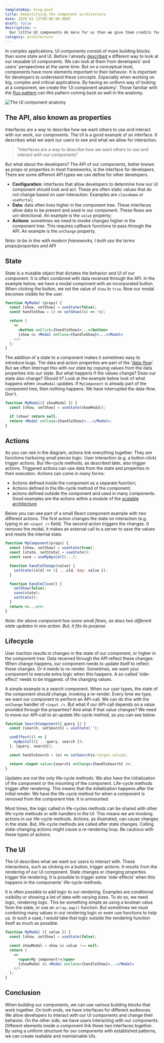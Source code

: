```yaml
---
templateKey: blog-post
title: Demystifying the component architecture
date: 2020-01-12T00:00:00.000Z
draft: false
description: >-
  Our little UI components do more for us than we give them credits for. Their internals are more complex than we know.
category: architecture
---
```


In complex applications, UI components consist of more building blocks than some state and UI. Before I already [described](/blog/interfacing-your-ui-components/) a different way to look at our reusable UI components. We can look at them from developers' and users' perspectives at the same time. But on a conceptual level, components have more elements important to their behavior. It is important for developers to understand these concepts. Especially when working on big, complex and critical applications. By having an uniform way of looking at a component, we create the 'UI component anatomy'. Those familiar with the [flux-pattern](https://facebook.github.io/flux/docs/in-depth-overview/) can this pattern coming back as well in the anatomy.

![The UI component anatomy](/img/architecture-component-detailed.png 'The UI component anatomy')

## The API, also known as properties

Interfaces are a way to describe how we want others to use and interact with our work, our components. The UI is a good example of an interface. It describes what we want our users to see and what we allow for interaction.

> "Interfaces are a way to describe how we want others to use and interact with our components"

But what about the developers? The API of our components, better known as _props_ or _properties_ in most frameworks, is the interface for developers. There are some different API types we can define for other developers.

- **Configuration**: interfaces that allow developers to determine how our UI component should look and act. These are often static values that do not change based on user interaction. Examples are `className` or `usePortal`;
- **Data**: data often lives higher in the component tree. These interfaces allow data to be present and used in our component. These flows are uni-directional. An example is the `value` property;
- **Actions**: sometimes we need to invoke changes higher in the component tree. This requires callback functions to pass through the API. An example is the `onChange` property.

_Note: to be in line with modern frameworks, I both use the terms props/properties and API_

## State

State is a mutable object that dictates the behavior and UI of our component. It is often combined with data received through the API. In the example below, we have a modal component with an incorporated button. When clicking the button, we set the value of `show` to `true`. Now our modal becomes visible for the user.

```jsx
function MyModal (props) {
  const [show, setShow] = useState(false);
  const handleShow = () => setShow((s) => !s);

  return (
    <>
      <button onClick={handleShow}>...</button>
      {show && <Modal onClose={handleShow}>...</Modal>
    </>
  );
}
```

The addition of a state to a component makes it sometimes easy to introduce bugs. The data and action properties are part of the '[data-flow](https://overreacted.io/writing-resilient-components/)'. But we often interrupt this with our state by copying values from the data properties into our state. But what happens if the values change? Does our state also change? Should it? Look at the example below look of what happens when `showModal` updates. If `MyComponent` is already part of the component tree, then nothing happens. We have interrupted the data-flow. Don't.

```jsx
function MyModal({ showModal }) {
  const [show, setShow] = useState(showModal);

  if (show) return null;
  return <Modal onClose={handleShow}>...</Modal>;
}
```

## Actions

As you can see in the diagram, actions link everything together. They are functions harboring small pieces logic. User interaction (e.g. a button click) trigger actions. But life-cycle methods, as described later, also trigger actions. Triggered actions can use data from the state and properties in their execution. Actions can come in many forms:

- Actions defined inside the component as a separate function;
- Actions defined in the life-cycle method of the component;
- actions defined outside the component and used in many components. Good examples are the actions within a module of the [scalable architecture](/blog/scalable-front-end-architecture).

Below you can see part of a small React component example with two different actions. The first action changes the state on interaction (e.g. typing in an `<input />` field). The second action triggers the changes. It removes the modal, it makes an external call to a server to save the values and resets the internal state.

```jsx
function MyComponent(props) {
  const [show, setShow] = useState(true);
  const [state, setState] = useState();
  const save = useMyApiCall(...);

  function handleChange(value) {
    setState((old) => ({ ...old, key: value });
  }

  function handleClose() {
    setShow(false);
    save(state);
    setState();
  }
  return <>...</>;
}
```

_Note: the above component has some small flaws, as does two different state updates in one action. But, it fits its purpose._

## Lifecycle

User inaction results in changes in the state of our component, or higher in the component tree. Data received through the API reflect these changes. When change happens, our component needs to update itself to reflect these changes. Or it needs to re-render. Sometimes, we want your component to execute extra logic when this happens. A so-called 'side-effect' needs to be triggered. of the changing values.

A simple example is a search component. When our user types, the state of the component should change, invoking a re-render. Every time we type, we want our component to perform an API-call. We can do this with the `onChange` handler of `<input />`. But what if our API-call depends on a value provided through the properties? And what if that value changes? We need to move our API-call to an update life-cycle method, as you can see below.

```jsx
function SearchComponent({ query }) {
  const [search, setSearch] = useState('');

  useEffect(() => {
    myApiCall({ ...query, search });
  }, [query, search]);

  const handleSearch = (e) => setSearch(e.target.value);

  return <input value={search} onChange={handleSearch} />;
}
```

Updates are not the only life-cycle methods. We also have the initialization of the component or the mounting of the component. Life-cycle methods trigger after rendering. This means that the initialization happens after the initial render. We have the life-cycle method for when a component is removed from the component tree. It is unmounted.

Most times, the logic called in life-cycles methods can be shared with other life-cycle methods or with handlers in the UI. This means we are invoking actions in our life-cycle methods. Actions, as illustrated, can cause changes in the state. But, life-cycle methods are called after state changes. Calling state-changing actions might cause a re-rendering loop. Be cautious with these types of actions.

## The UI

The UI describes what we want our users to interact with. These interactions, such as clicking on a button, trigger actions. It results from the rendering of our UI component. State changes or changing properties trigger the rendering. It is possible to trigger some 'side-effects' when this happens in the components' life-cycle methods.

It is often possible to add logic to our rendering. Examples are conditional visibility or showing a list of data with varying sizes. To do so, we need logic, rendering logic. This be something simple as using a boolean value from the state, or use an `array.map()` function. But sometimes we must combining many values in our rendering logic or even use functions to help us. In such a case, I would take that logic outside the rendering function itself as much as possible.

```jsx
function MyModal ({ value }) {
  const [show, setShow] = useState(false);

  const showModal = show && value !== null;
  return (
    <>
      <span>My component!</span>
      {showModal && <Modal onClose={handleShow}>...</Modal>
    </>
  );
}
```

## Conclusion

When building our components, we can use various building blocks that work together. On both ends, we have interfaces for different audiences. We allow developers to interact with our UI components and change their behavior. On the other side, we have users interacting with our components. Different elements inside a component link these two interfaces together. By using a uniform structure for our components with established patterns, we can create realiable and maintainable UIs.
